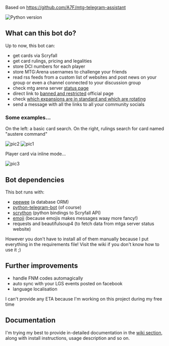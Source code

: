 
Based on https://github.com/A7F/mtg-telegram-assistant

![Python version](https://img.shields.io/badge/Python-v3.8-blue.svg)

## What can this bot do?
Up to now, this bot can:
- get cards via Scryfall
- get card rulings, pricing and legalities
- store DCI numbers for each player
- store MTG:Arena usernames to challenge your friends
- read rss feeds from a custom list of websites and post news on your group or even a channel connected to your discussion group
- check mtg arena server [status page](https://magicthegatheringarena.statuspage.io/)
- direct link to [banned and restricted](https://magic.wizards.com/game-info/gameplay/rules-and-formats/banned-restricted) official page
- check [which expansions are in standard and which are rotating](https://whatsinstandard.com)
- send a message with all the links to all your community socials

### Some examples...
On the left: a basic card search. On the right, rulings search for card named "austere command"

![pic2](https://image.ibb.co/nnUCSA/photo-2018-11-22-18-16-24.jpg) ![pic1](https://image.ibb.co/eMoHuq/photo-2018-11-22-18-16-34.jpg)  

Player card via inline mode...

![pic3](https://image.ibb.co/f5ZRLV/Inkedphoto-2018-11-22-18-16-38-LI.jpg)

## Bot dependencies
This bot runs with:

- [peewee](https://github.com/coleifer/peewee) (a database ORM)
- [python-telegram-bot](https://github.com/python-telegram-bot/python-telegram-bot) (of course)
- [scrython](https://github.com/NandaScott/Scrython) (python bindings to Scryfall API)
- [emoji](https://github.com/carpedm20/emoji) (because emojis makes messages waay more fancy!)
- requests and beautifulsoup4 (to fetch data from mtga server status website)

However you don't have to install all of them manually because I put everything in the requirements file! Visit the wiki if you don't know how to use it ;)
## Further improvements
- handle FNM codes automagically
- auto sync with your LGS events posted on facebook
- language localisation

I can't provide any ETA because I'm working on this project during my free time

## Documentation
I'm trying my best to provide in-detailed documentation in the [wiki section](https://github.com/A7F/mtg-telegram-assistant/wiki), along with install instructions, usage description and so on.
